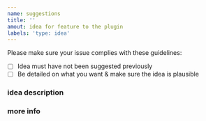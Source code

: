 ```yaml
---
name: suggestions
title: ''
amout: idea for feature to the plugin
labels: 'type: idea'
---
```


Please make sure your issue complies with these guidelines:
- [ ] Idea must have not been suggested previously
- [ ] Be detailed on what you want & make sure the idea is plausible

### idea description

### more info
